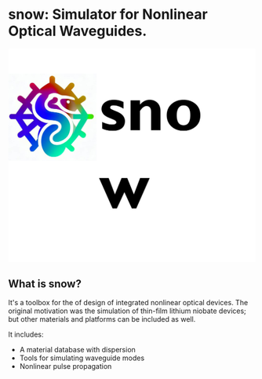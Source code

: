 # snow: Simulator for Nonlinear Optical Waveguides.

<img src="/img/snow-logo-1.png" title="snow" alt="snow">

## What is snow?

It's a toolbox for the of design of integrated nonlinear optical devices. The original motivation was the simulation of thin-film lithium niobate devices; but other materials and platforms can be included as well.

It includes:

- A material database with dispersion
- Tools for simulating waveguide modes
- Nonlinear pulse propagation